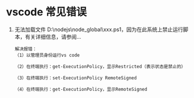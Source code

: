 # vscode 常见错误

1. 无法加载文件 D:\nodejs\node_global\xxx.ps1，因为在此系统上禁止运行脚本，有关详细信息，请参阅...

   ```
   解决报错：
   （1）以管理员身份运行vs code
   
   （2）在终端执行：get-ExecutionPolicy，显示Restricted（表示状态是禁止的）
   
   （3）在终端执行：set-ExecutionPolicy RemoteSigned
   
   （4）在终端执行：get-ExecutionPolicy，显示RemoteSigned
   
   ```

   

      


